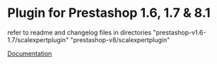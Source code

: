 # Plugin for Prestashop 1.6, 1.7 & 8.1

refer to readme and changelog files in directories "prestashop-v1.6-1.7/scalexpertplugin" "prestashop-v8/scalexpertplugin"

[Documentation](https://docs.scalexpert.societegenerale.com/apidocs/3mLlrPx3sPtekcQvEEUg/integration-guides/integrations-modes/plugins/prestashop-1.6-1.7-8.1)
